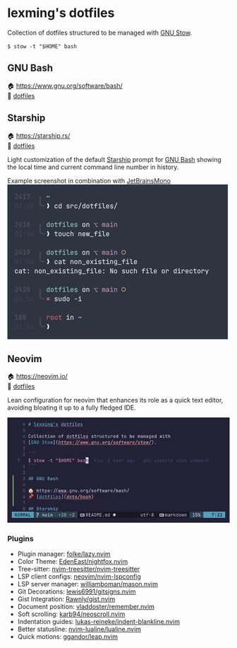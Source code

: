 # lexming's dotfiles

Collection of dotfiles structured to be managed with
[GNU Stow](https://www.gnu.org/software/stow/).

```
$ stow -t "$HOME" bash
```

## GNU Bash

🏠 https://www.gnu.org/software/bash/  
📌 [dotfiles](dots/bash)

## Starship

🏠 https://starship.rs/  
📌 [dotfiles](dots/starship/.config)

Light customization of the default [Starship](https://starship.rs/) prompt
for [GNU Bash](https://www.gnu.org/software/bash/) showing the local time and
current command line number in history.

Example screenshot in combination with [JetBrainsMono](https://github.com/JetBrains/JetBrainsMono)
![Starship prompt screenshot](/assets/starship_prompt.png)

## Neovim

🏠 https://neovim.io/  
📌 [dotfiles](dots/neovim/.config/nvim)

Lean configuration for neovim that enhances its role as a quick text editor,
avoiding bloating it up to a fully fledged IDE.

![Neovim screenshot](/assets/nvim_screen.png)

### Plugins

* Plugin manager: [folke/lazy.nvim](https://github.com/folke/lazy.nvim)
* Color Theme: [EdenEast/nightfox.nvim](https://github.com/EdenEast/nightfox.nvim)
* Tree-sitter: [nvim-treesitter/nvim-treesitter](https://github.com/nvim-treesitter/nvim-treesitter)
* LSP client configs: [neovim/nvim-lspconfig](https://github.com/neovim/nvim-lspconfig)
* LSP server manager: [williamboman/mason.nvim](https://github.com/williamboman/mason.nvim)
* Git Decorations: [lewis6991/gitsigns.nvim](https://github.com/lewis6991/gitsigns.nvim)
* Gist Integration: [Rawnly/gist.nvim](https://github.com/Rawnly/gist.nvim)
* Document position: [vladdoster/remember.nvim](https://github.com/vladdoster/remember.nvim)
* Soft scrolling: [karb94/neoscroll.nvim](https://github.com/karb94/neoscroll.nvim)
* Indentation guides: [lukas-reineke/indent-blankline.nvim](https://github.com/lukas-reineke/indent-blankline.nvim)
* Better statusline: [nvim-lualine/lualine.nvim](https://github.com/nvim-lualine/lualine.nvim)
* Quick motions: [ggandor/leap.nvim](https://github.com/ggandor/leap.nvim)
